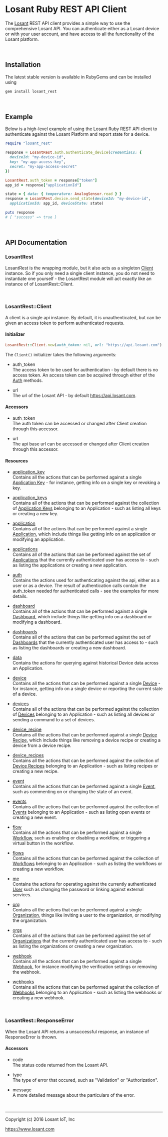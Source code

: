 # Losant Ruby REST API Client

The [Losant](https://www.losant.com>) REST API client provides a simple way to
use the comprehensive Losant API.  You can authenticate either as a Losant
device or with your user account, and have access to all the functionality
of the Losant platform.

<br/>


## Installation

The latest stable version is available in RubyGems and can be installed using

```bash
gem install losant_rest
```

<br/>

## Example

Below is a high-level example of using the Losant Ruby REST API client to
authenticate against the Losant Platform and report state for a device.

```ruby
require "losant_rest"

response = LosantRest.auth.authenticate_device(credentials: {
  deviceId: "my-device-id",
  key: "my-app-access-key",
  secret: "my-app-access-secret"
})

LosantRest.auth_token = response["token"]
app_id = response["applicationId"]

state = { data: { temperature: AnalogSensor.read } }
response = LosantRest.device.send_state(deviceId: "my-device-id",
  applicationId: app_id, deviceState: state)

puts response
# { "success" => true }
```

<br/>

## API Documentation

### LosantRest

LosantRest is the wrapping module, but it also acts as a singleton [Client](#losantrestclient)
instance.  So if you only need a single client instance, you do not need to
instantiate one yourself - the LosantRest module will act exactly like an instance of
of LosantRest::Client.

<br/>

### LosantRest::Client

A client is a single api instance.  By default, it is unauthenticated, but can
be given an access token to perform authenticated requests.

#### Initializer

```ruby
LosantRest::Client.new(auth_token: nil, url: "https://api.losant.com")
```

The ``Client()`` initializer takes the following arguments:

*   auth_token  
The access token to be used for authentication - by default there is no
access token.  An access token can be acquired through either of the
[Auth](docs/auth.md) methods.

*   url  
The url of the Losant API - by default <https://api.losant.com>.

#### Accessors

*   auth_token  
The auth token can be accessed or changed after Client creation
through this accessor.

*   url  
The api base url can be accessed or changed after Client creation
through this accessor.

#### Resources

*   [application_key](docs/applicationKey.md)  
Contains all the actions that can be performed against a single
[Application Key](https://docs.losant.com/applications/access-keys/) -
for instance, getting info on a single key or revoking a key.

*   [application_keys](docs/applicationKeys.md)  
Contains all of the actions that can be performed against the collection of
[Application Keys](https://docs.losant.com/applications/access-keys/) belonging
to an Application - such as listing all keys or creating a new key.

*   [application](docs/application.md)  
Contains all of the actions that can be performed against a single
[Application](https://docs.losant.com/applications/overview/),
which include things like getting info on an application or
modifying an application.

*   [applications](docs/applications.md)  
Contains all of the actions that can be performed against the set of
[Applications](https://docs.losant.com/applications/overview/) that the
currently authenticated user has access to - such as
listing the applications or creating a new application.

*   [auth](docs/auth.md)  
Contains the actions used for authenticating against the api, either as a
user or as a device.  The result of authentication calls contain the auth_token
needed for authenticated calls - see the examples for more details.

*   [dashboard](docs/dashboard.md)  
Contains all of the actions that can be performed against a single
[Dashboard](https://docs.losant.com/dashboards/overview/),
which include things like getting info on a dashboard or
modifying a dashboard.

*   [dashboards](docs/dashboards.md)  
Contains all of the actions that can be performed against the set of
[Dashboards](https://docs.losant.com/dashboards/overview/) that the
currently authenticated user has access to - such as
listing the dashboards or creating a new dashboard.

*   [data](docs/data.md)  
Contains the actions for querying against historical Device
data across an Application.

*   [device](docs/device.md)  
Contains all the actions that can be performed against a single
[Device](https://docs.losant.com/devices/overview/) -
for instance, getting info on a single device or reporting the current
state of a device.

*   [devices](docs/devices.md)  
Contains all of the actions that can be performed against the collection of
[Devices](https://docs.losant.com/devices/overview/) belonging
to an Application - such as listing all devices or sending a command to a set
of devices.

*   [device_recipe](docs/deviceRecipe.md)  
Contains all the actions that can be performed against a single
[Device Recipe](https://docs.losant.com/devices/device-recipes/), which
include things like removing a device recipe or creating a device
from a device recipe.

*   [device_recipes](docs/deviceRecipes.md)  
Contains all the actions that can be performed against the collection of
[Device Recipes](https://docs.losant.com/devices/device-recipes/) belonging
to an Application - such as listing recipes or creating a new recipe.

*   [event](docs/event.md)  
Contains all the actions that can be performed against a single
[Event](https://docs.losant.com/events/overview/), such as commenting on
or changing the state of an event.

*   [events](docs/events.md)  
Contains all the actions that can be performed against the collection of
[Events](https://docs.losant.com/events/overview/) belonging
to an Application - such as listing open events or creating a new event.

*   [flow](docs/flow.md)  
Contains all the actions that can be performed against a single
[Workflow](https://docs.losant.com/workflows/overview/), such as enabling or
disabling a workflow, or triggering a virtual button in the workflow.

*   [flows](docs/flows.md)  
Contains all the actions that can be performed against the collection of
[Workflows](https://docs.losant.com/workflows/overview/) belonging
to an Application - such as listing the workflows or creating a new workflow.

*   [me](docs/me.md)  
Contains the actions for operating against the currently authenticated
[User](https://docs.losant.com/user-accounts/overview/) such as changing
the password or linking against external services.

*   [org](docs/org.md)  
Contains all the actions that can be performed against a single
[Organization](https://docs.losant.com/organizations/overview/), things like
inviting a user to the organization, or modifying the organization.

*   [orgs](docs/orgs.md)  
Contains all of the actions that can be performed against the set of
[Organizations](https://docs.losant.com/organizations/overview/) that the
currently authenticated user has access to - such as
listing the organizations or creating a new organization.

*   [webhook](docs/webhook.md)  
Contains all the actions that can be performed against a single
[Webhook](https://docs.losant.com/applications/webhooks/), for instance
modifying the verification settings or removing the webhook.

*   [webhooks](docs/webhooks.md)  
Contains all the actions that can be performed against the collection of
[Webhooks](https://docs.losant.com/applications/webhooks/) belonging
to an Application - such as listing the webhooks or creating a new webhook.

<br/>

### LosantRest::ResponseError

When the Losant API returns a unsuccessful response, an instance of ResponseError
is thrown.

#### Accessors

*   code  
The status code returned from the Losant API.

*   type  
The type of error that occured, such as "Validation" or "Authorization".

*   message  
A more detailed message about the particulars of the error.

<br/>

*****

Copyright (c) 2016 Losant IoT, Inc

<https://www.losant.com>
